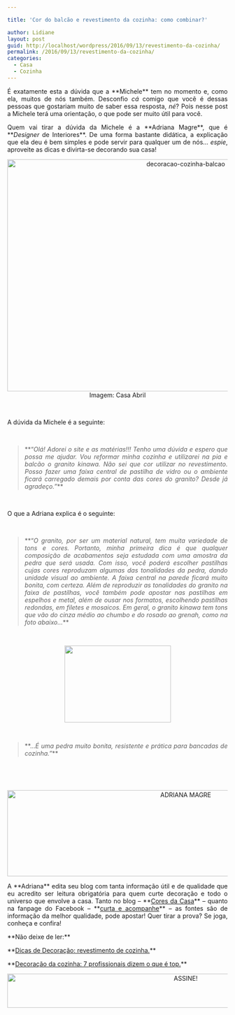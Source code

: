 ```yaml
---

title: 'Cor do balcão e revestimento da cozinha: como combinar?'

author: Lidiane
layout: post
guid: http://localhost/wordpress/2016/09/13/revestimento-da-cozinha/
permalink: /2016/09/13/revestimento-da-cozinha/
categories:
  - Casa
  - Cozinha
---
```

<p style="text-align: justify;">
  É exatamente esta a dúvida que a **Michele** tem no momento e, como ela, muitos de nós também. Desconfio <em>cá</em> comigo que você é dessas pessoas que gostariam muito de saber essa resposta, <em>né</em>? Pois nesse post a Michele terá uma orientação, o que pode ser muito útil para você.
</p>

<p style="text-align: justify;" align="justify">
  Quem vai tirar a dúvida da Michele é a **Adriana Magre**, que é **<em>Designer</em> de Interiores**. De uma forma bastante didática, a explicação que ela deu é bem simples e pode servir para qualquer um de nós… <em>espie</em>, aproveite as dicas e divirta-se decorando sua casa!
</p>

<!--more-->

<p align="center">
  <a href="http://www.decoracaodacasa.com/balcao-revestimento-cozinha/mulher-pensando/" rel="attachment wp-att-1642"><img class="alignnone size-full wp-image-12919" src="http://www.trololodemulher.com.br/blog/wp-content/uploads/2016/09/DECORACAO-COZINHA-BALCAO.jpg" alt="decoracao-cozinha-balcao" width="800" height="531" /></a><br /> Imagem: Casa Abril
</p>

&nbsp;

<p align="justify">
  A dúvida da Michele é a seguinte:
</p>

&nbsp;

> <p align="justify">
>   **“<em>Olá! Adorei o site e as matérias!!! Tenho uma dúvida e espero que possa me ajudar. Vou reformar minha cozinha e utilizarei na pia e balcão o granito kinawa. Não sei que cor utilizar no revestimento. Posso fazer uma faixa central de pastilha de vidro ou o ambiente ficará carregado demais por conta das cores do granito? Desde já agradeço.”</em>**
> </p>

&nbsp;

O que a Adriana explica é o seguinte:

&nbsp;

> <p align="justify">
>   **“<em>O granito, por ser um material natural, tem muita variedade de tons e cores. </em><em>Portanto, minha primeira dica é que qualquer composição de acabamentos seja estudada com uma amostra da pedra que será usada. Com isso, você poderá escolher pastilhas cujas cores reproduzam algumas das tonalidades da pedra, dando unidade visual ao ambiente. </em><em>A faixa central na parede ficará muito bonita, com certeza. Além de reproduzir as tonalidades do granito na faixa de pastilhas, você também pode apostar nas pastilhas em espelhos e metal, além de ousar nos formatos, escolhendo pastilhas redondas, em filetes e mosaicos. </em><em>Em geral, o granito kinawa tem tons que vão do cinza médio ao chumbo e do rosado ao grenah, como na foto abaixo…</em>**
> </p>

&nbsp;

<p align="center">
  <a href="http://www.decoracaodacasa.com/balcao-revestimento-cozinha/decoracao-cozinha-balcao-granito-kinawa/" rel="attachment wp-att-1646"><img class="alignnone size-full wp-image-1646" title="DECORACAO-COZINHA-BALCAO-GRANITO-KINAWA" src="http://www.decoracaodacasa.com/blog/wp-content/uploads/2012/08/DECORACAO-COZINHA-BALCAO-GRANITO-KINAWA.jpg" alt="" width="243" height="176" /></a>
</p>

&nbsp;

> <p align="justify">
>   **…<em>É uma pedra muito bonita, resistente e prática para bancadas de cozinha.”</em>**
> </p>

&nbsp;

&nbsp;

<p align="center">
  <img class="alignnone size-full wp-image-12866" src="http://www.trololodemulher.com.br/blog/wp-content/uploads/2016/08/ADRIANA-MAGRE.jpg" alt="ADRIANA MAGRE" width="800" height="197" />
</p>

<p align="justify">
  A **Adriana** edita seu blog com tanta informação útil e de qualidade que eu acredito ser leitura obrigatória para quem curte decoração e todo o universo que envolve a casa. Tanto no blog – **<a href="http://www.coresdacasa.com.br/" target="_blank">Cores da Casa</a>** – quanto na fanpage do Facebook – **<a href="https://www.facebook.com/coresdacasa" target="_blank">curta e acompanhe</a>** – as fontes são de informação da melhor qualidade, pode apostar! Quer tirar a prova? Se joga, conheça e confira!
</p>

<p align="justify">
  **Não deixe de ler:**
</p>

<p align="justify">
  **<a href="http://www.bichafemea.com/2009/07/23/decoracao-revestimento-cozinha/" target="_blank">Dicas de Decoração: revestimento de cozinha.</a>**
</p>

<p align="justify">
  **<a href="http://www.decoracaodacasa.com/decoracao-da-cozinha-2/" target="_blank">Decoração da cozinha: 7 profissionais dizem o que é top.</a>**
</p>

<p align="center">
  <a href="http://feedburner.google.com/fb/a/mailverify?uri=blogBichaFemea&loc=en_US" target="_blank"><img class="alignnone size-full wp-image-10439" src="http://www.trololodemulher.com.br/blog/wp-content/uploads/2014/09/ASSINE.png" alt="ASSINE!" width="800" height="78" /></a>
</p>